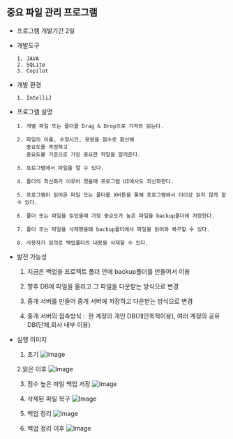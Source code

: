 중요 파일 관리 프로그램 
---------------------------------------------

- 프로그램 개발기간
      2일

- 개발도구
  
      1. JAVA
      2. SQLite
      3. Copilot

- 개발 환경
  
      1. IntelliJ

- 프로그램 설명

      1. 개별 파일 또는 폴더를 Drag & Drop으로 가져와 읽는다.
   
      2. 파일의 이름, 수정시간, 용량을 점수로 환산해
         중요도를 측정하고   
         중요도를 기준으로 가장 중요한 파일을 알려준다.

      3. 프로그램에서 파일을 열 수 있다.

      4. 폴더의 최신화가 이루어 졌을때 프로그램 UI에서도 최신화한다.

      5. 프로그램이 읽어온 파일 또는 폴더를 X버튼을 통해 프로그램에서 더이상 읽지 않게 할 수 있다.

      6. 폴더 또는 파일을 읽었을때 가장 중요도가 높은 파일을 backup폴더에 저장한다.

      7. 폴더 또는 파일을 삭제했을떄 backup폴더에서 파일을 읽어와 복구할 수 있다.

      8. 사용자가 임의로 백업폴더의 내용을 삭제할 수 있다.

- 발전 가능성
  
     1. 지금은 백업을 프로젝트 폴더 안에 backup폴더를 만들어서 이용

     2. 향후 DB에 파일을 올리고 그 파일을 다운받는 방식으로 변경

     3. 중개 서버를 만들어 중개 서버에 저장하고 다운받는 방식으로 변경

     4. 중개 서버의 접속방식 :  한 계정의 개인 DB(개인목적이용),
                               여러 계정의 공유 DB(단체,회사 내부 이용)
        
- 실행 이미지
  
    1. 초기
      ![Image](https://github.com/user-attachments/assets/c6f7b1b3-f688-4aee-b3c0-72ca095fa1d9)
  
    2.읽은 이후
      ![Image](https://github.com/user-attachments/assets/cd187e07-bc78-450c-8464-6c067e944c44)
  
    3. 점수 높은 파일 백업 저장
      ![Image](https://github.com/user-attachments/assets/cf7bbb62-a708-4efe-820b-1a3cc7006d2e)
  
    5. 삭제된 파일 복구
      ![Image](https://github.com/user-attachments/assets/1fc61006-5aff-441b-b552-2357ce8cc260)
  
    7. 백업 정리
      ![Image](https://github.com/user-attachments/assets/faa6bf85-b752-4f51-b5bc-7477e59235ac)
  
    9. 백업 정리 이후
      ![Image](https://github.com/user-attachments/assets/83148f01-7901-4163-a52d-f00e43066652)
